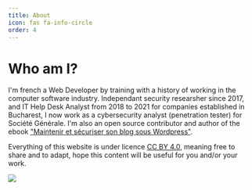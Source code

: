 ```yaml
---
title: About
icon: fas fa-info-circle
order: 4
---
```


# Who am I? 

I'm french a Web Developer by training with a history of working in the computer software industry. Independant security researsher since 2017, and IT Help Desk Analyst from 2018 to 2021 for companies established in Bucharest, I now work as a cybersecurity analyst (penetration tester) for Société Générale. I'm also an open source contributor and author of the ebook <a href="https://www.amazon.com/Maintenir-s%C3%A9curiser-blog-sous-Wordpress-ebook/dp/B07B7C7J7H" target="_blank">"Maintenir et sécuriser son blog sous Wordpress"</a>.

Everything of this website is under licence  <a href="https://creativecommons.org/licenses/by/4.0" target="_blank">CC BY 4.0</a>, meaning free to share and to adapt, hope this content will be useful for you and/or your work.

[<a href="https://creativecommons.org/licenses/by/4.0/" target="_blank"><img src="https://assets.classy.org/15795553/dae59c42-29e5-11eb-99b6-0a58a9feac04.png" /></a>]()


